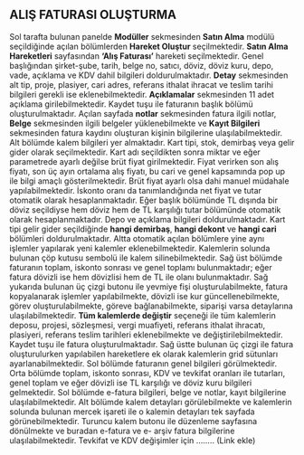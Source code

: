 ## ALIŞ FATURASI OLUŞTURMA
Sol tarafta bulunan panelde **Modüller** sekmesinden **Satın Alma** modülü seçildiğinde açılan bölümlerden **Hareket Oluştur** seçilmektedir. **Satın Alma Hareketleri** sayfasından **‘Alış Faturası’** hareketi seçilmektedir. Genel başlığından şirket-şube, tarih, belge no, satıcı, döviz, döviz kuru, depo, vade, açıklama ve KDV dahil bilgileri doldurulmaktadır. **Detay** sekmesinden alt tip, proje, plasiyer, cari adres, referans ithalat ihracat ve teslim tarihi bilgileri gerekli ise eklenebilmektedir. **Açıklamalar** sekmesinden 11 adet açıklama girilebilmektedir. Kaydet tuşu ile faturanın başlık bölümü oluşturulmaktadır. Açılan sayfada **notlar** sekmesinden fatura ilgili notlar, **Belge** sekmesinden ilgili belgeler yüklenebilmekte ve **Kayıt Bilgileri** sekmesinden fatura kaydını oluşturan kişinin bilgilerine ulaşılabilmektedir. Alt bölümde kalem bilgileri yer almaktadır. Kart tipi, stok, demirbaş veya gelir gider olarak seçilmektedir. Kart adı seçildikten sonra miktar ve eğer parametrede ayarlı değilse brüt fiyat girilmektedir. Fiyat verirken son alış fiyatı, son üç ayın ortalama alış fiyatı, bu cari ve genel kapsamında pop up ile bilgi amaçlı gösterilmektedir. Brüt fiyat ayarlı olsa dahi manuel müdahale yapılabilmektedir. İskonto oranı da tanımlandığında net fiyat ve tutar otomatik olarak hesaplanmaktadır. Eğer başlık bölümünde TL dışında bir döviz seçildiyse hem döviz hem de TL karşılığı tutar bölümünde otomatik olarak hesaplanmaktadır. Depo ve açıklama bilgileri doldurulmaktadır. Kart tipi gelir gider seçildiğinde **hangi demirbaş**, **hangi dekont** ve **hangi cari** bölümleri doldurulmaktadır. Altta otomatik açılan bölümlere yine aynı işlemler yapılarak yeni kalemler eklenebilmektedir. Kalemlerin solunda bulunan çöp kutusu sembolü ile kalem silinebilmektedir. Sağ üst bölümde faturanın toplam, iskonto sonrası ve genel toplamı bulunmaktadır; eğer fatura dövizli ise hem dövizlisi hem de TL ile olanı bulunmaktadır. Sağ yukarıda bulunan üç çizgi butonu ile yevmiye fişi oluşturulabilmekte, fatura kopyalanarak işlemler yapılabilmekte, dövizli ise kur güncellenebilmekte, görev oluşturulabilmekte, göreve bağlanabilmekte, siparişi varsa detaylarına ulaşılabilmektedir. **Tüm kalemlerde değiştir** seçeneği ile tüm kalemlerin deposu, projesi, sözleşmesi, vergi muafiyeti, referans ithalat ihracatı, plasiyeri, referans teslim tarihleri eklenebilmekte ve değiştirilebilmektedir. Kaydet tuşu ile fatura oluşturulmaktadır. Sağ üstte bulunan üç çizgi ile fatura oluşturulurken yapılabilen hareketlere ek olarak kalemlerin grid sütunları ayarlanabilmektedir. Sol bölümde faturanın genel bilgileri görülmektedir. Orta bölümde toplam, iskonto sonrası, KDV ve tevkifat oranları ile tutarları, genel toplam ve eğer dövizli ise TL karşılığı ve döviz kuru bilgileri gelmektedir. Sol bölümde e-fatura bilgileri, belge ve notlar, kayıt bilgilerine ulaşılabilmektedir. Alt bölümde kalem detayları görülebilmekte ve kalemlerin solunda bulunan mercek işareti ile o kalemin detayları tek sayfada görünebilmektedir. Turuncu kalem butonu ile düzenleme sayfasına dönülmekte ve buradan e-fatura ve e- arşiv fatura bilgilerine ulaşılabilmektedir. Tevkifat ve KDV değişimler için …….. (Link ekle)

